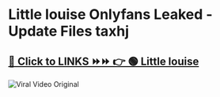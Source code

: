 
 # Little louise Onlyfans Leaked - Update Files taxhj

## <h2><a href="https://clipsfans.com/Little_louise&ref=git">🔗 Click to LINKS ⏩⏩ 👉 🟢 Little louise </a></h2>

<a href="https://clipsfans.com/Little_louise&ref=git" rel="nofollow" data-target="animated-image.originalLink"><img src="https://i.ibb.co.com/xMMVF88/686577567.gif" alt="Viral Video Original" style="max-width: 100%; display: inline-block;" data-target="animated-image.originalImage"></a>

